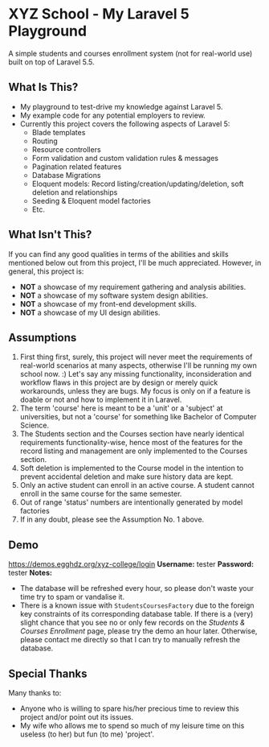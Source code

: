 # XYZ School - My Laravel 5 Playground
A simple students and courses enrollment system (not for real-world use) built on top of Laravel 5.5.

## What Is This?
* My playground to test-drive my knowledge against Laravel 5.
* My example code for any potential employers to review.
* Currently this project covers the following aspects of Laravel 5:
  * Blade templates
  * Routing
  * Resource controllers
  * Form validation and custom validation rules & messages
  * Pagination related features
  * Database Migrations
  * Eloquent models: Record listing/creation/updating/deletion, soft deletion and relationships
  * Seeding & Eloquent model factories
  * Etc.

## What Isn't This?
If you can find any good qualities in terms of the abilities and skills mentioned below out from this project, I'll be much appreciated. However, in general, this project is:
* __NOT__ a showcase of my requirement gathering and analysis abilities.
* __NOT__ a showcase of my software system design abilities.
* __NOT__ a showcase of my front-end development skills.
* __NOT__ a showcase of my UI design abilities.

## Assumptions
1. First thing first, surely, this project will never meet the requirements of real-world scenarios at many aspects, otherwise I'll be running my own school now. :) Let's say any missing functionality, inconsideration and workflow flaws in this project are by design or merely quick workarounds, unless they are bugs. My focus is only on if a feature is doable or not and how to implement it in Laravel.
1. The term 'course' here is meant to be a 'unit' or a 'subject' at universities, but not a 'course' for something like Bachelor of Computer Science.
1. The Students section and the Courses section have nearly identical requirements functionality-wise, hence most of the features for the record listing and management are only implemented to the Courses section.
1. Soft deletion is implemented to the Course model in the intention to prevent accidental deletion and make sure history data are kept.
1. Only an active student can enroll in an active course. A student cannot enroll in the same course for the same semester.
1. Out of range 'status' numbers are intentionally generated by model factories
1. If in any doubt, please see the Assumption No. 1 above.

## Demo
https://demos.egghdz.org/xyz-college/login
**Username:** tester
**Password:** tester
**Notes:**
* The database will be refreshed every hour, so please don't waste your time try to spam or vandalise it.
* There is a known issue with `StudentsCoursesFactory` due to the foreign key constraints of its corresponding database table. If there is a (very) slight chance that you see no or only few records on the *Students & Courses Enrollment* page, please try the demo an hour later. Otherwise, please contact me directly so that I can try to manually refresh the database.

## Special Thanks
Many thanks to:
* Anyone who is willing to spare his/her precious time to review this project and/or point out its issues.
* My wife who allows me to spend so much of my leisure time on this useless (to her) but fun (to me) 'project'.